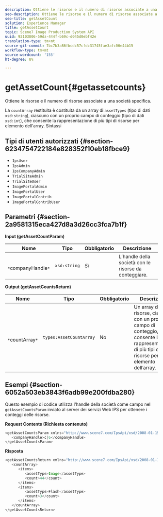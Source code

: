 ```yaml
---
description: Ottiene le risorse e il numero di risorse associate a una società specifica.
seo-description: Ottiene le risorse e il numero di risorse associate a una società specifica.
seo-title: getAssetCount
solution: Experience Manager
title: getAssetCount
topic: Scene7 Image Production System API
uuid: 92103806-59da-444f-b69c-d045d0ebf42e
translation-type: tm+mt
source-git-commit: 7bc7b3a86fbcdc57cfdc31745fae3afc06e44b15
workflow-type: tm+mt
source-wordcount: '155'
ht-degree: 8%

---
```



# getAssetCount{#getassetcounts}

Ottiene le risorse e il numero di risorse associate a una società specifica.

La `countArray` restituita è costituita da un array di `assetTypes` (tipo di dati `xsd:string`), ciascuno con un proprio campo di conteggio (tipo di dati `xsd:int`), che consente la rappresentazione di più tipi di risorse per elemento dell&#39;array.
Sintassi

## Tipi di utenti autorizzati {#section-6234754722184e828352f10eb18fbce9}

* `IpsUser`
* `IpsAdmin`
* `IpsCompanyAdmin`
* `TrialSiteAdmin`
* `TrialSiteUser`
* `ImagePortalAdmin`
* `ImagePortalUser`
* `ImagePortalContrib`
* `ImagePortalContribUser`

## Parametri {#section-2a9581315eca427d8a3d26cc3fca7b1f}

**Input (getAssetCountParam)**

| Nome | Tipo | Obbligatorio | Descrizione |
|---|---|---|---|
| ` *`companyHandle`*` | `xsd:string` | Sì | L’handle della società con le risorse da conteggiare. |

**Output (getAssetCountsReturn)**

| Nome | Tipo | Obbligatorio | Descrizione |
|---|---|---|---|
| ` *`countArray`*` | `types:AssetCountArray` | No | Un array di tipi di risorse, ciascuno con un proprio campo di conteggio, che consente la rappresentazione di più tipi di risorse per elemento dell’array. |

## Esempi {#section-6052a503eb3843f6adb99e200fdba280}

Questo esempio di codice utilizza l&#39;handle della società come campo nel `getAssetCountsParam` inviato al server dei servizi Web IPS per ottenere i conteggi delle risorse.

**Request Contents (Richiesta contenuto)**

```java
<getAssetCountsParam xmlns="http://www.scene7.com/IpsApi/xsd/2008-01-15">
   <companyHandle>c|6</companyHandle>
</getAssetCountsParam>
```

**Risposta**

```java
<getAssetCountsReturn xmlns="http://www.scene7.com/IpsApi/xsd/2008-01-15">
   <countArray>
      <items>
         <assetType>Image</assetType>
         <count>44</count>
      </items>
      <items>
         <assetType>Flash</assetType>
         <count>3</count>
      </items>
   </countArray>
</getAssetCountsReturn>
```

